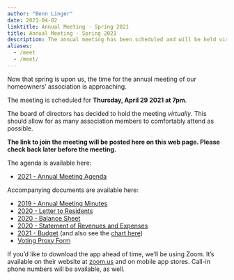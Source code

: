 ```yaml
---
author: "Benn Linger"
date: 2021-04-02
linktitle: Annual Meeting - Spring 2021
title: Annual Meeting - Spring 2021
description: The annual meeting has been scheduled and will be held virtually.
aliases:
  - /meet
  - /meet/
---
```


Now that spring is upon us, the time for the annual meeting of our homeowners’ association is approaching.

The meeting is scheduled for **Thursday, April 29 2021 at 7pm**.

The board of directors has decided to hold the meeting *virtually*. This should allow for as many association members to comfortably attend as possible.

**The link to join the meeting will be posted here on this web page. Please check back later before the meeting.**

The agenda is available here:

 * [2021 - Annual Meeting Agenda](../../annual-meeting-agenda-2021.pdf)

Accompanying documents are available here:

 * [2019 - Annual Meeting Minutes](../../annual-meeting-minutes-2019.pdf)
 * [2020 - Letter to Residents](../../letter-to-residents-2020.pdf)
 * [2020 - Balance Sheet](../../balance-sheet-2020.pdf)
 * [2020 - Statement of Revenues and Expenses](../../statement-of-revenues-and-expenses-2020.pdf)
 * [2021 - Budget](../../budget-2021-final.pdf) (and also see the [chart here](../budget-2021-chart/))
 * [Voting Proxy Form](../../voting-proxy-form.pdf)

If you’d like to download the app ahead of time, we’ll be using Zoom. It’s available on their website at [zoom.us](http://zoom.us) and on mobile app stores. Call-in phone numbers will be available, as well.
